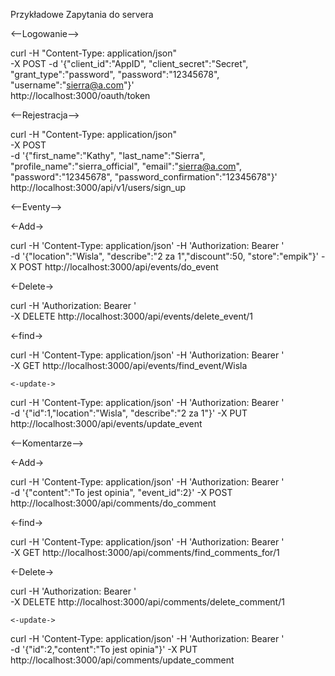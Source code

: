 Przykładowe Zapytania do servera

 <--Logowanie-->

curl -H "Content-Type: application/json" \
-X POST -d '{"client_id":"AppID",
 "client_secret":"Secret",
 "grant_type":"password",
 "password":"12345678",
 "username":"sierra@a.com"}' \
 http://localhost:3000/oauth/token
 
 <--Rejestracja-->
 
 curl -H "Content-Type: application/json" \
-X POST \
-d '{"first_name":"Kathy",
"last_name":"Sierra",
"profile_name":"sierra_official",
"email":"sierra@a.com",
"password":"12345678",
"password_confirmation":"12345678"}' \
http://localhost:3000/api/v1/users/sign_up

<--Eventy-->

  <-Add->

 curl -H 'Content-Type: application/json' -H 'Authorization: Bearer <token>' \
-d '{"location":"Wisla", "describe":"2 za 1","discount":50, "store":"empik"}' -X POST http://localhost:3000/api/events/do_event

  <-Delete->
  
curl -H 'Authorization: Bearer <token>' \
-X DELETE http://localhost:3000/api/events/delete_event/1

  <-find->
  
curl -H 'Content-Type: application/json' -H 'Authorization: Bearer <token>' \
-X GET http://localhost:3000/api/events/find_event/Wisla

	<-update->
	
curl -H 'Content-Type: application/json' -H 'Authorization: Bearer <token>' \
-d '{"id":1,"location":"Wisla", "describe":"2 za 1"}' -X PUT http://localhost:3000/api/events/update_event

<--Komentarze-->

  <-Add->
  
curl -H 'Content-Type: application/json' -H 'Authorization: Bearer <token>' \
-d '{"content":"To jest opinia", "event_id":2}' -X POST http://localhost:3000/api/comments/do_comment

  <-find->
  
curl -H 'Content-Type: application/json' -H 'Authorization: Bearer <token>' \
-X GET http://localhost:3000/api/comments/find_comments_for/1

  <-Delete->
  
curl -H 'Authorization: Bearer <token>' \
-X DELETE http://localhost:3000/api/comments/delete_comment/1

	<-update->
	
curl -H 'Content-Type: application/json' -H 'Authorization: Bearer <token>' \
-d '{"id":2,"content":"To jest opinia"}' -X PUT http://localhost:3000/api/comments/update_comment
